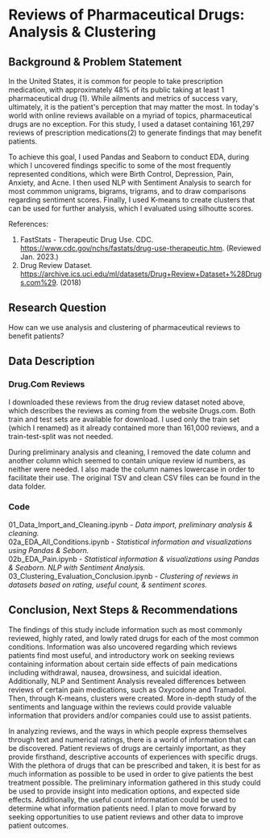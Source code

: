 # Reviews of Pharmaceutical Drugs: Analysis & Clustering



## Background & Problem Statement

In the United States, it is common for people to take prescription medication, with approximately 48% of its public taking at least 1 pharmaceutical drug (1). While ailments and metrics of success vary, ultimately, it is the patient's perception that may matter the most. In today's world with online reviews available on a myriad of topics, pharmaceutical drugs are no exception. For this study, I used a dataset containing 161,297 reviews of prescription medications(2) to generate findings that may benefit patients. 

To achieve this goal, I used Pandas and Seaborn to conduct EDA, during which I uncovered findings specific to some of the most frequently represented conditions, which were Birth Control, Depression, Pain, Anxiety, and Acne. I then used NLP with Sentiment Analysis to search for most commmon unigrams, bigrams, trigrams, and to draw comparisons regarding sentiment scores. Finally, I used K-means to create clusters that can be used for further analysis, which I evaluated using silhoutte scores. 

References:

1. FastStats - Therapeutic Drug Use. CDC.  https://www.cdc.gov/nchs/fastats/drug-use-therapeutic.htm. (Reviewed Jan. 2023.)
2. Drug Review Dataset. https://archive.ics.uci.edu/ml/datasets/Drug+Review+Dataset+%28Drugs.com%29. (2018) 

## Research Question

How can we use analysis and clustering of pharmaceutical reviews to benefit patients?

## Data Description

### Drug.Com Reviews

I downloaded these reviews from the drug review dataset noted above, which describes the reviews as coming from the website Drugs.com. Both train and test sets are available for download. I used only the train set (which I renamed) as it already contained more than 161,000 reviews, and a train-test-split was not needed.

During preliminary analysis and cleaning, I removed the date column and another column which seemed to contain unique review id numbers, as neither were needed. I also made the column names lowercase in order to facilitate their use. The original TSV and clean CSV files can be found in the data folder.

### Code

01_Data_Import_and_Cleaning.ipynb - *Data import, preliminary analysis & cleaning.*<br>
02a_EDA_All_Conditions.ipynb - *Statistical information and visualizations using Pandas & Seborn.*<br>
02b_EDA_Pain.ipynb - *Statistical information & visualizations using Pandas & Seaborn. NLP with Sentiment Analysis.*<br>
03_Clustering_Evaluation_Conclusion.ipynb - *Clustering of reviews in datasets based on rating, useful count, & sentiment scores.*

## Conclusion, Next Steps & Recommendations

The findings of this study include information such as most commonly reviewed, highly rated, and lowly rated drugs for each of the most common conditions. Information was also uncovered regarding which reviews patients find most useful, and introductory work on seeking reviews containing information about certain side effects of pain medications including withdrawal, nausea, drowsiness, and suicidal ideation. Additionally, NLP and Sentiment Analysis revealed differences between reviews of certain pain medications, such as Oxycodone and Tramadol. Then, through K-means, clusters were created. More in-depth study of the sentiments and language within the reviews could provide valuable information that providers and/or companies could use to assist patients.

In analyzing reviews, and the ways in which people express themselves through text and numerical ratings, there is a world of information that can be discovered. Patient reviews of drugs are certainly important, as they provide firsthand, descriptive accounts of experiences with specific drugs. With the plethora of drugs that can be prescribed and taken, it is best for as much information as possible to be used in order to give patients the best treatment possible. The preliminary information gathered in this study could be used to provide insight into medication options, and expected side effects. Additionally, the useful count informatation could be used to determine what information patients need. I plan to move forward by seeking opportunities to use patient reviews and other data to improve patient outcomes.